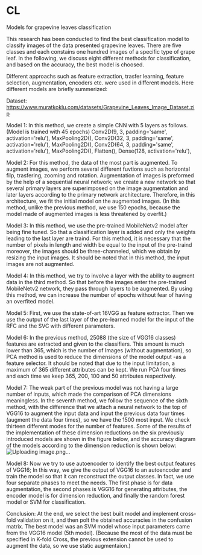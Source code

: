 # CL
Models for grapevine leaves classification 

This research has been conducted to find the best classification model to classify images of the data presented grapevine leaves. There are five classes and each constains one hundred images of a specific type of grape leaf. In the following, we discuss eight different methods for classification, and based on the accuracy, the best model is choosed.

Different approachs such as feature extraction, trasfer learning, feature selection, augmentation, encoders etc. were used in different models. Here different models are briefly summerized:

Dataset: https://www.muratkoklu.com/datasets/Grapevine_Leaves_Image_Dataset.zip

Model 1:
In this method, we create a simple CNN with 5 layers as follows. (Model is trained with 45 epochs) 
  Conv2D(9, 3, padding='same', activation='relu'),
  MaxPooling2D(),
  Conv2D(32, 3, padding='same', activation='relu'),
  MaxPooling2D(),
  Conv2D(64, 3, padding='same', activation='relu'),
  MaxPooling2D(),
  Flatten(),
  Dense(128, activation='relu'),
  

Model 2:
For this method, the data of the most part is augmented. To augment images, we perform several different fuvtions such as horizontal filp, trasfering, zooming and rotation.
Augmentation of images is preformed by the help of a sequential neural network; we create a new network so that several primary layers are superimposed on the image augmentation and later layers according to the primary network architecture. Therefore, in this architecture, we fit the initial model on the augmented images. (In this method, unlike the previous method, we use 150 epochs, because the model made of augmented images is less threatened by overfit.)

Model 3:
In this method, we use the pre-trained MobileNetv2 model after being fine tuned. So that a classification layer is added and only the weights leading to the last layer are traind. For this method, it is necessary that the number of pixels in length and width be equal to the input of the pre-traind moreover, the images should be three-channeled, which we obtain by resizing the input images. It should be noted that in this method, the input images are not augmented.

Model 4:
In this method, we try to involve a layer with the ability to augment data in the third method. So that before the images enter the pre-trained MobileNetv2 network, they pass through layers to be augmented. By using this method, we can increase the number of epochs without fear of having an overfited model.

Model 5:
First, we use the state-of-art 16VGG as feature extractor. Then we use the output of the last layer of the pre-learned model for the input of the RFC and the SVC with different parameters.

Model 6:
In the previous method, 25088 (the size of VGG16 classes) features are extracted and given to the classifiers. This amount is much lower than 365, which is the number of Images (without augmentation), so PCA method is used to reduce the dimensions of the model output -as a feature selector. It should be noted that due to the input limitation, a maximum of 365 different attributes can be kept. We run PCA four times and each time we keep 365, 200, 100 and 50 attributes respectively.

Model 7:
The weak part of the previous model was not having a large number of inputs, which made the comparison of PCA dimensions meaningless. In the seventh method, we follow the sequence of the sixth method, with the difference that we attach a neural network to the top of VGG16 to augment the input data and input the previous data four times (augment the data four times), so we have the 1500 most input. We check thirteen different modes for the number of features. Some of the results of the implementation of these dimension reductions on the six previously introduced models are shown in the figure below, and the accuracy diagram of the models according to the dimension reduction is shown below:
![Uploading image.png…]()

Model 8:
Now we try to use autoencoder to identify the best output features of VGG16; In this way, we give the output of VGG16 to an autoencoder and train the model so that it can reconstruct the output classes. In fact, we use four separate phases to meet the needs. The first phase is for data augmentation, the second phases is VGG16 for generating attributes, the encoder model is for dimension reduction, and finally the random forest model or SVM for classification.


Conclusion:
At the end, we select the best built model and implement cross-fold validation on it, and then polt the obtained accuracies in the confusion matrix. The best model was an SVM model whose input parameters came from the VGG16 model (5th model). (Because the most of the data must be specified in K-fold Cross, the previous extension cannot be used to augment the data, so we use static augmentaion.)
